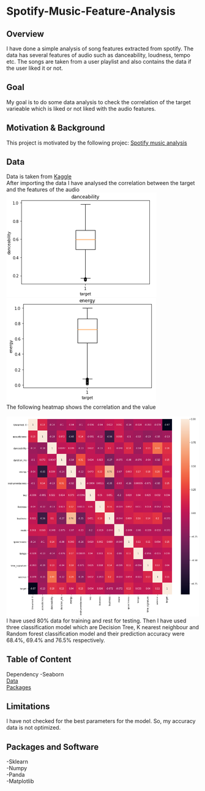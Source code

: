 # Spotify-Music-Feature-Analysis
## Overview
I have done a simple analysis of song features extracted from spotify. The data has several features of audio such as danceability, loudness, tempo etc. The songs are taken from a user playlist and also contains the data if the user liked it or not.</br>
## Goal
My goal is to do some data analysis to check the correlation of the target varieable which is liked or not liked with the audio features.</br>
## Motivation & Background
This project is motivated by the following projec: [Spotify music analysis](https://www.kaggle.com/aeryan/spotify-music-analysist)</br>
## Data
Data is taken from [Kaggle](https://www.kaggle.com/aeryan/spotify-music-analysis)</br>
After importing the data I have analysed the correlation between the target and the features of the audio</br>
<img src='https://github.com/touhid498/Spotify-Music-Feature-Analysis/blob/main/IMG/img1.PNG'>
<img src='https://github.com/touhid498/Spotify-Music-Feature-Analysis/blob/main/IMG/img2.PNG'></br>
The following heatmap shows the correlation and the value</br>
</br>
<img src='https://github.com/touhid498/Spotify-Music-Feature-Analysis/blob/main/IMG/img3.png'>
</br>
I have used 80% data for training and rest for testing. Then I have used three classification model which are Decision Tree, K nearest neighbour and Random forest classification model and their prediction accuracy were 68.4%, 69.4% and 76.5% respectively.

## Table of Content
Dependency
-Seaborn</br>
[Data](https://github.com/touhid498/Spotify-Music-Feature-Analysis#data)</br>
[Packages](https://github.com/touhid498/Spotify-Music-Feature-Analysis/blob/main/README.md#packages-and-software)
## Limitations
I have not checked for the best parameters for the model. So, my accuracy data is not optimized.
## Packages and Software
-Sklearn</br>
-Numpy</br>
-Panda</br>
-Matplotlib
